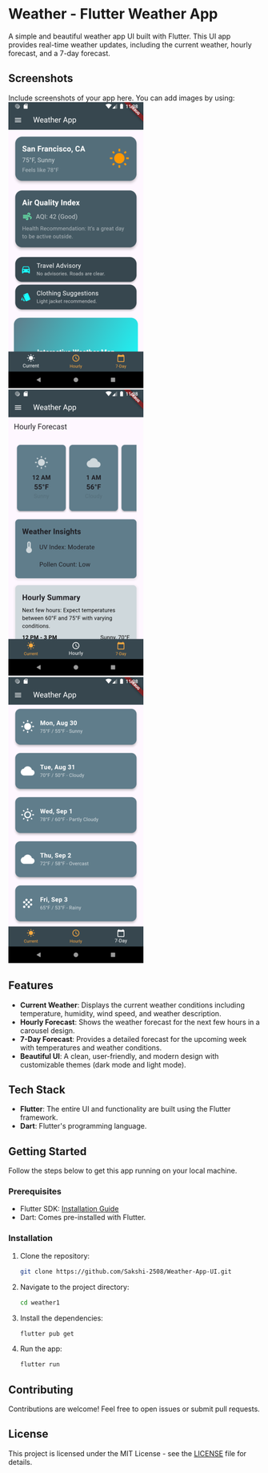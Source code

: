 # Weather - Flutter Weather App

A simple and beautiful weather app UI built with Flutter. This UI app provides real-time weather updates, including the current weather, hourly forecast, and a 7-day forecast.

## Screenshots
Include screenshots of your app here. You can add images by using:
![Weather Screen](https://raw.githubusercontent.com/Sakshi-2508/Weather-App-UI/refs/heads/master/screenshot/1.png)
![Hourly Weather Screen](https://raw.githubusercontent.com/Sakshi-2508/Weather-App-UI/refs/heads/master/screenshot/2.png)
![7-Day Weather Screen](https://raw.githubusercontent.com/Sakshi-2508/Weather-App-UI/refs/heads/master/screenshot/3.png)

## Features
- **Current Weather**: Displays the current weather conditions including temperature, humidity, wind speed, and weather description.
- **Hourly Forecast**: Shows the weather forecast for the next few hours in a carousel design.
- **7-Day Forecast**: Provides a detailed forecast for the upcoming week with temperatures and weather conditions.
- **Beautiful UI**: A clean, user-friendly, and modern design with customizable themes (dark mode and light mode).

## Tech Stack
- **Flutter**: The entire UI and functionality are built using the Flutter framework.
- **Dart**: Flutter's programming language.

## Getting Started
Follow the steps below to get this app running on your local machine.

### Prerequisites
- Flutter SDK: [Installation Guide](https://flutter.dev/docs/get-started/install)
- Dart: Comes pre-installed with Flutter.

### Installation
1. Clone the repository:
   ```bash
   git clone https://github.com/Sakshi-2508/Weather-App-UI.git
   ```
2. Navigate to the project directory:
   ```bash
   cd weather1
   ```
3. Install the dependencies:
   ```bash
   flutter pub get
   ```
4. Run the app:
   ```bash
   flutter run
   ```

## Contributing
Contributions are welcome! Feel free to open issues or submit pull requests.

## License
This project is licensed under the MIT License - see the [LICENSE](LICENSE) file for details.